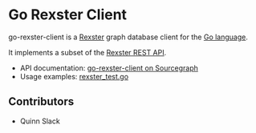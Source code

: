 Go Rexster Client
====================================

go-rexster-client is a
[Rexster](https://github.com/tinkerpop/rexster/wiki) graph database
client for the [Go language](http://golang.org/).

It implements a subset of the
[Rexster REST API](https://github.com/tinkerpop/rexster/wiki/Basic-REST-API).

* API documentation:
  [go-rexster-client on Sourcegraph](https://sourcegraph.com/repos/github.com/sqs/go-rexster-client)
* Usage examples:
  [rexster_test.go](https://github.com/sqs/go-rexster-client/blob/master/rexster_test.go)


Contributors
------------------------------------

* Quinn Slack
